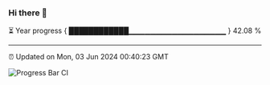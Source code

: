 ### Hi there 👋

⏳ Year progress { ████████████▁▁▁▁▁▁▁▁▁▁▁▁▁▁▁▁▁▁ } 42.08 %

---

⏰ Updated on Mon, 03 Jun 2024 00:40:23 GMT

![Progress Bar CI](https://github.com/Shyam-Makwana/GitHub-Actions-Demo/workflows/Progress%20Bar%20CI/badge.svg)
